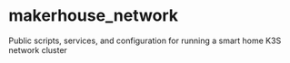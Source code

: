 # makerhouse_network
Public scripts, services, and configuration for running a smart home K3S network cluster
